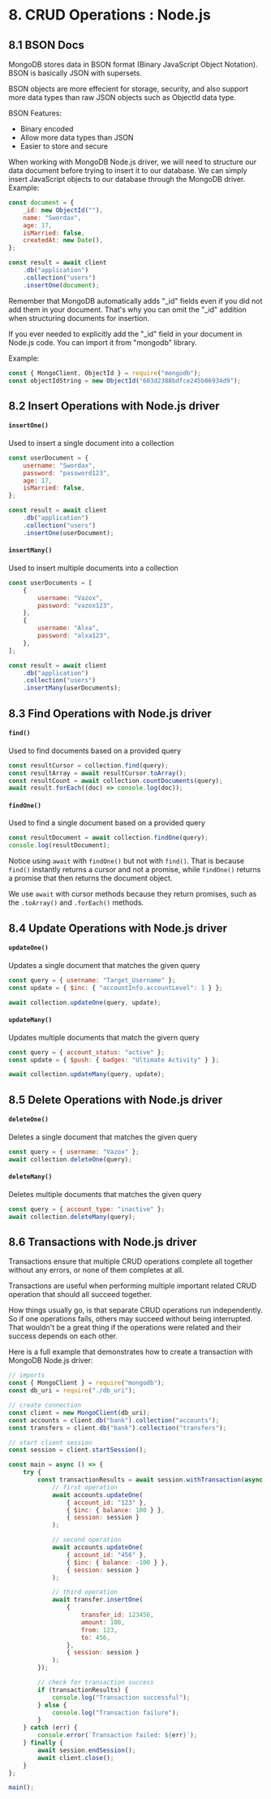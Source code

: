 # 8. CRUD Operations : Node.js

## 8.1 BSON Docs

MongoDB stores data in BSON format (Binary JavaScript Object Notation). BSON is basically JSON with supersets.

BSON objects are more effecient for storage, security, and also support more data types than raw JSON objects such as ObjectId data type.

BSON Features:

-   Binary encoded
-   Allow more data types than JSON
-   Easier to store and secure

When working with MongoDB Node.js driver, we will need to structure our data document before trying to insert it to our database. We can simply insert JavaScript objects to our database through the MongoDB driver. Example:

```js
const document = {
    _id: new ObjectId(""),
    name: "Swordax",
    age: 17,
    isMarried: false,
    createdAt: new Date(),
};

const result = await client
    .db("application")
    .collection("users")
    .insertOne(document);
```

Remember that MongoDB automatically adds "\_id" fields even if you did not add them in your document. That's why you can omit the "\_id" addition when structuring documents for insertion.

If you ever needed to explicitly add the "\_id" field in your document in Node.js code. You can import it from "mongodb" library.

Example:

```js
const { MongoClient, ObjectId } = require("mongodb");
const objectIdString = new ObjectId("603d2388bdfce245b06934d9");
```

## 8.2 Insert Operations with Node.js driver

#### `insertOne()`

Used to insert a single document into a collection

```js
const userDocument = {
    username: "Swordax",
    password: "password123",
    age: 17,
    isMarried: false,
};

const result = await client
    .db("application")
    .collection("users")
    .insertOne(userDocument);
```

#### `insertMany()`

Used to insert multiple documents into a collection

```js
const userDocuments = [
    {
        username: "Vazox",
        password: "vazox123",
    },
    {
        username: "Alxa",
        password: "alxa123",
    },
];

const result = await client
    .db("application")
    .collection("users")
    .insertMany(userDocuments);
```

## 8.3 Find Operations with Node.js driver

#### `find()`

Used to find documents based on a provided query

```js
const resultCursor = collection.find(query);
const resultArray = await resultCursor.toArray();
const resultCount = await collection.countDocuments(query);
await result.forEach((doc) => console.log(doc));
```

#### `findOne()`

Used to find a single document based on a provided query

```js
const resultDocument = await collection.findOne(query);
console.log(resultDocument);
```

Notice using `await` with `findOne()` but not with `find()`. That is because `find()` instantly returns a cursor and not a promise, while `findOne()` returns a promise that then returns the document object.

We use `await` with cursor methods because they return promises, such as the `.toArray()` and `.forEach()` methods.

## 8.4 Update Operations with Node.js driver

#### `updateOne()`

Updates a single document that matches the given query

```js
const query = { username: "Target_Username" };
const update = { $inc: { "accountInfo.accountLevel": 1 } };

await collection.updateOne(query, update);
```

#### `updateMany()`

Updates multiple documents that match the givern query

```js
const query = { account_status: "active" };
const update = { $push: { badges: "Ultimate Activity" } };

await collection.updateMany(query, update);
```

## 8.5 Delete Operations with Node.js driver

#### `deleteOne()`

Deletes a single document that matches the given query

```js
const query = { username: "Vazox" };
await collection.deleteOne(query);
```

#### `deleteMany()`

Deletes multiple documents that matches the given query

```js
const query = { account_type: "inactive" };
await collection.deleteMany(query);
```

## 8.6 Transactions with Node.js driver

Transactions ensure that multiple CRUD operations complete all together without any errors, or none of them completes at all.

Transactions are useful when performing multiple important related CRUD operation that should all succeed together.

How things usually go, is that separate CRUD operations run independently. So if one operations fails, others may succeed without being interrupted. That wouldn't be a great thing if the operations were related and their success depends on each other.

Here is a full example that demonstrates how to create a transaction with MongoDB Node.js driver:

```js
// imports
const { MongoClient } = require("mongodb");
const db_uri = require("./db_uri");

// create connection
const client = new MongoClient(db_uri);
const accounts = client.db("bank").collection("accounts");
const transfers = client.db("bank").collection("transfers");

// start client session
const session = client.startSession();

const main = async () => {
    try {
        const transactionResults = await session.withTransaction(async () => {
            // first operation
            await accounts.updateOne(
                { account_id: "123" },
                { $inc: { balance: 100 } },
                { session: session }
            );

            // second operation
            await accounts.updateOne(
                { account_id: "456" },
                { $inc: { balance: -100 } },
                { session: session }
            );

            // third operation
            await transfer.insertOne(
                {
                    transfer_id: 123456,
                    amount: 100,
                    from: 123,
                    to: 456,
                },
                { session: session }
            );
        });

        // check for transaction success
        if (transactionResults) {
            console.log("Transaction successful");
        } else {
            console.log("Transaction failure");
        }
    } catch (err) {
        console.error(`Transaction failed: ${err}`);
    } finally {
        await session.endSession();
        await client.close();
    }
};

main();
```
